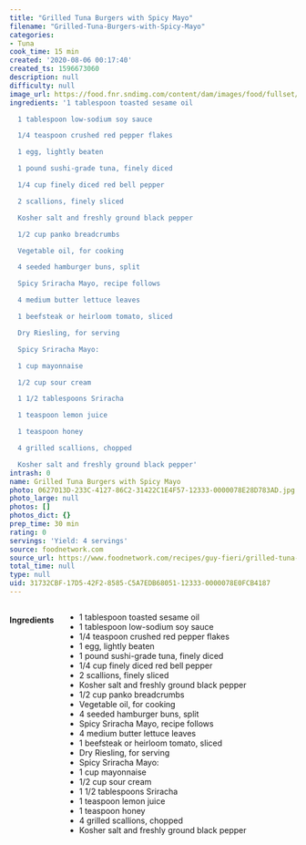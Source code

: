 ```yaml
---
title: "Grilled Tuna Burgers with Spicy Mayo"
filename: "Grilled-Tuna-Burgers-with-Spicy-Mayo"
categories:
- Tuna
cook_time: 15 min
created: '2020-08-06 00:17:40'
created_ts: 1596673060
description: null
difficulty: null
image_url: https://food.fnr.sndimg.com/content/dam/images/food/fullset/2012/1/19/0/GI1108H_grilled-tuna-burgers-with-spicy-mayo_s4x3.jpg.rend.hgtvcom.826.620.suffix/1371603434169.jpeg
ingredients: '1 tablespoon toasted sesame oil

  1 tablespoon low-sodium soy sauce

  1/4 teaspoon crushed red pepper flakes

  1 egg, lightly beaten

  1 pound sushi-grade tuna, finely diced

  1/4 cup finely diced red bell pepper

  2 scallions, finely sliced

  Kosher salt and freshly ground black pepper

  1/2 cup panko breadcrumbs

  Vegetable oil, for cooking

  4 seeded hamburger buns, split

  Spicy Sriracha Mayo, recipe follows

  4 medium butter lettuce leaves

  1 beefsteak or heirloom tomato, sliced

  Dry Riesling, for serving

  Spicy Sriracha Mayo:

  1 cup mayonnaise

  1/2 cup sour cream

  1 1/2 tablespoons Sriracha

  1 teaspoon lemon juice

  1 teaspoon honey

  4 grilled scallions, chopped

  Kosher salt and freshly ground black pepper'
intrash: 0
name: Grilled Tuna Burgers with Spicy Mayo
photo: 0627013D-233C-4127-86C2-31422C1E4F57-12333-0000078E28D783AD.jpg
photo_large: null
photos: []
photos_dict: {}
prep_time: 30 min
rating: 0
servings: 'Yield: 4 servings'
source: foodnetwork.com
source_url: https://www.foodnetwork.com/recipes/guy-fieri/grilled-tuna-burgers-with-spicy-mayo-recipe-2119501
total_time: null
type: null
uid: 31732CBF-17D5-42F2-8585-C5A7EDB68051-12333-0000078E0FCB4187
---
```

<div class="large-8 medium-7 columns" id="writeup">	</div><!-- #writeup -->
</div><!-- #row-one -->
<div class="row" id="row-two">	<div class="medium-4 small-5 columns"><h4 id="ingredients">Ingredients</h4><div class="box box-ingredients content"><ul>
<li>1 tablespoon toasted sesame oil</li>
<li>1 tablespoon low-sodium soy sauce</li>
<li>1/4 teaspoon crushed red pepper flakes</li>
<li>1 egg, lightly beaten</li>
<li>1 pound sushi-grade tuna, finely diced</li>
<li>1/4 cup finely diced red bell pepper</li>
<li>2 scallions, finely sliced</li>
<li>Kosher salt and freshly ground black pepper</li>
<li>1/2 cup panko breadcrumbs</li>
<li>Vegetable oil, for cooking</li>
<li>4 seeded hamburger buns, split</li>
<li>Spicy Sriracha Mayo, recipe follows</li>
<li>4 medium butter lettuce leaves</li>
<li>1 beefsteak or heirloom tomato, sliced</li>
<li>Dry Riesling, for serving</li>
<li>Spicy Sriracha Mayo:</li>
<li>1 cup mayonnaise</li>
<li>1/2 cup sour cream</li>
<li>1 1/2 tablespoons Sriracha</li>
<li>1 teaspoon lemon juice</li>
<li>1 teaspoon honey</li>
<li>4 grilled scallions, chopped</li>
<li>Kosher salt and freshly ground black pepper</li>
</ul>
</div>	</div>	<div class="medium-6 small-7 columns">	</div>